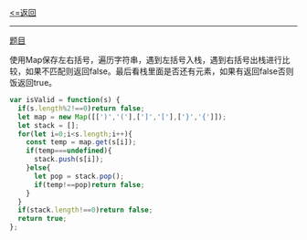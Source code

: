 [<=返回](./index.md)
<hr/>

[题目](https://leetcode.cn/problems/valid-parentheses/)

使用Map保存左右括号，遍历字符串，遇到左括号入栈，遇到右括号出栈进行比较，如果不匹配则返回false。最后看栈里面是否还有元素，如果有返回false否则饭返回true。
```js
var isValid = function(s) {
  if(s.length%2!==0)return false;
  let map = new Map([[')','('],[']','['],['}','{']]);
  let stack = [];
  for(let i=0;i<s.length;i++){
    const temp = map.get(s[i]);
    if(temp===undefined){
      stack.push(s[i]);
    }else{
      let pop = stack.pop();
      if(temp!==pop)return false;
    }
  }
  if(stack.length!==0)return false;
  return true;
};
```